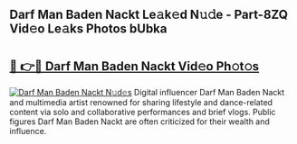 ## Darf Man Baden Nackt Le𝚊k𝚎d N𝚞𝚍e - Part-8ZQ Vid𝚎o Le𝚊ks Photos bUbka

# <h2><a href="http://fb81oa.evod.top/?m=Darf+Man+Baden+Nackt">🔗 👉🔴 Darf Man Baden Nackt Vid𝚎o Ph𝚘t𝚘s</a></h2>

[![Darf Man Baden Nackt N𝚞d𝚎s](https://i.imgur.com/8V9OHl7.gif)](http://fb81oa.evod.top/?m=Darf+Man+Baden+Nackt)
Digital influencer Darf Man Baden Nackt and multimedia artist renowned for sharing lifestyle and dance-related content via solo and collaborative performances and brief vlogs. Public figures Darf Man Baden Nackt are often criticized for their wealth and influence. 
